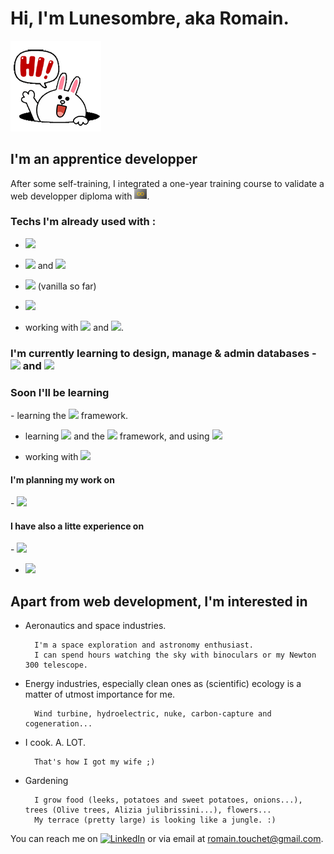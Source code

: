 
<h1>Hi, I'm Lunesombre, aka Romain.</h1>


<img src="images/hello_rabbit.gif" title="Hello Rabbit" alt="Rabbit saying hello">


<h2>I'm an apprentice developper</h2>

<p>After some self-training, I integrated a one-year training course to validate a web developper diploma with <a href="https://humanbooster.com/"><img src="images/Logo_HB.png" title="Human Booster" alt="Human Booster" width=20px></a>.
</p>

<h3>Techs I'm already used with :</h3>

- <img src="https://img.shields.io/badge/-HTML5-black?logo=HTML5&style=plastic">

- <img src="https://img.shields.io/badge/-CSS3-black?logo=CSS3&logoColor=2965f1&style=plastic"> and <img src="https://img.shields.io/badge/-Bootstrap-black?logo=Bootstrap&logoColor=blueviolet&style=plastic">

- <img src="https://img.shields.io/badge/-JavaScript-black?logo=JavaScript&logoColor=F0DB4F&style=plastic"> (vanilla so far)

- <img src="https://img.shields.io/badge/-Git-black?logo=Git&logoColor=f34f29&style=plastic">

- working with <img src="https://img.shields.io/badge/-Linux-black?logo=Linux&logoColor=white&style=plastic"> and <img src="https://img.shields.io/badge/-Ubuntu-black?logo=Ubuntu&logoColor=#E95420&style=plastic">.

<h3>I'm currently learning to design, manage & admin databases - <img src="https://img.shields.io/badge/-SQL-black?&logoColor=2965f1&style=plastic"> and <img src="https://img.shields.io/badge/-MySQL-black?logo=MySQL&logoColor=#4479A1&style=plastic">

<h3>Soon I'll be learning </h3>
<p>
- learning the <img src="https://img.shields.io/badge/-Angular-black?logo=Angular&logoColor=c3002f&style=plastic"> framework.

- learning <img src="https://img.shields.io/badge/-PHP-black?logo=PHP&logoColor=777BB3&style=plastic"> and the  <img src="https://img.shields.io/badge/-Symfony-black?logo=Symfony&logoColor=white&style=plastic"> framework, and using <img src="https://img.shields.io/badge/-Docker-black?logo=Docker&logoColor=#2496ED&style=plastic">
</p>

- working with <img src="https://img.shields.io/badge/-Wordpress-black?logo=Wordpress&logoColor=21759b&style=plastic">

<h4>I'm planning my work on </h4>
- <img src="https://img.shields.io/badge/-Notion-black?logo=Notion&logoColor=#000000&style=plastic">
     
<h4>I have also a litte experience on </h4>
<p>
- <img src="https://img.shields.io/badge/-Trello-black?logo=Trello&logoColor=298fca&style=plastic">

- <img src="https://img.shields.io/badge/-Figma-black?logo=Figma&logoColor=e04a34&style=plastic">
</p>

<h2>Apart from web development, I'm interested in</h2>

- Aeronautics and space industries.

        I'm a space exploration and astronomy enthusiast. 
        I can spend hours watching the sky with binoculars or my Newton 300 telescope.

- Energy industries, especially clean ones as (scientific) ecology is a matter of utmost importance for me.

        Wind turbine, hydroelectric, nuke, carbon-capture and cogeneration...

- I cook. A. LOT. 

        That's how I got my wife ;)

- Gardening

        I grow food (leeks, potatoes and sweet potatoes, onions...), trees (Olive trees, Alizia julibrissini...), flowers...
        My terrace (pretty large) is looking like a jungle. :)





You can reach me on <a href=https://www.linkedin.com/in/romain-touchet-d%C3%A9veloppeur-web><img src="https://img.shields.io/badge/-LinkedIn-black?logo=LinkedIn&logoColor=007bb5&style=plastic" alt="LinkedIn" title="LinkedIn"></a> or via email at <a href="mailto:romain.touchet+github@gmail.com">romain.touchet@gmail.com</a>.


